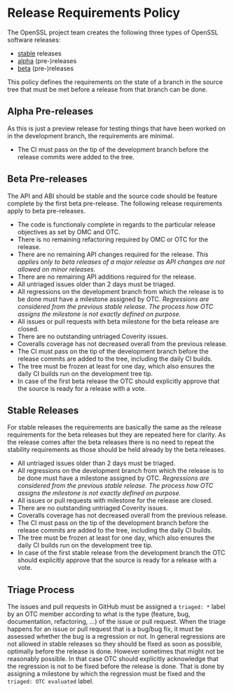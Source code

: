 Release Requirements Policy
===========================

The OpenSSL project team creates the following three types of OpenSSL software
releases:

- [stable] releases
- [alpha] (pre-)releases
- [beta] (pre-)releases

This policy defines the requirements on the state of a branch in the source
tree that must be met before a release from that branch can be done.

Alpha Pre-releases
------------------

As this is just a preview release for testing things that have been worked
on in the development branch, the requirements are minimal.

- The CI must pass on the tip of the development branch before the release
  commits were added to the tree.

Beta Pre-releases
-----------------

The API and ABI should be stable and the source code should be feature complete
by the first beta pre-release. The following release requirements apply to beta
pre-releases.

- The code is functionaly complete in regards to the particular release
  objectives as set by OMC and OTC.
- There is no remaining refactoring required by OMC or OTC for the release.
- There are no remaining API changes required for the release.
  _This applies only to beta releases of a major release as API changes
  are not allowed on minor releases._
- There are no remaining API additions required for the release.
- All untriaged issues older than 2 days must be triaged.
- All regressions on the development branch from which the
  release is to be done must have a milestone assigned by OTC.
  _Regressions are considered from the previous stable release. The process
  how OTC assigns the milestone is not exactly defined on purpose._
- All issues or pull requests with beta milestone for the beta release
  are closed.
- There are no outstanding untriaged Coverity issues.
- Coveralls coverage has not decreased overall from the previous release.
- The CI must pass on the tip of the development branch before the release
  commits are added to the tree, including the daily CI builds.
- The tree must be frozen at least for one day, which also ensures the daily CI
  builds run on the development tree tip.
- In case of the first beta release the OTC should explicitly approve
  that the source is ready for a release with a vote.

Stable Releases
---------------

For stable releases the requirements are basically the same as the release
requirements for the beta releases but they are repeated here for clarity.
As the release comes after the beta releases there is no need to repeat the
stability requirements as those should be held already by the beta releases.

- All untriaged issues older than 2 days must be triaged.
- All regressions on the development branch from which the
  release is to be done must have a milestone assigned by OTC.
  _Regressions are considered from the previous stable release. The process
  how OTC assigns the milestone is not exactly defined on purpose._
- All issues or pull requests with milestone for the release are closed.
- There are no outstanding untriaged Coverity issues.
- Coveralls coverage has not decreased overall from the previous release.
- The CI must pass on the tip of the development branch before the release
  commits are added to the tree, including the daily CI builds.
- The tree must be frozen at least for one day, which also ensures the daily CI
  builds run on the development tree tip.
- In case of the first stable release from the development branch the OTC should
  explicitly approve that the source is ready for a release with a vote.

Triage Process
--------------

The issues and pull requests in GitHub must be assigned a `triaged: *` label by
an OTC member according to what is the type (feature, bug, documentation,
refactoring, ...) of the issue or pull request. When the triage happens for an
issue or pull request that is a bug/bug fix, it must be assessed whether the
bug is a regression or not. In general regressions are not allowed in stable
releases so they should be fixed as soon as possible, optimally before the
release is done. However sometimes that might not be reasonably possible.
In that case OTC should explicitly acknowledge that the regression is not to be
fixed before the release is done. That is done by assigning a milestone by
which the regression must be fixed and the `triaged: OTC evaluated` label.

[stable]: https://github.com/openssl/general-policies/blob/master/policies/glossary.md#stable-release
[alpha]: https://github.com/openssl/general-policies/blob/master/policies/glossary.md#alpha-release
[beta]: https://github.com/openssl/general-policies/blob/master/policies/glossary.md#beta-release
